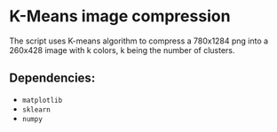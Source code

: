 # K-Means image compression

The script uses K-means algorithm to compress a 780x1284 png into a 260x428 image with k colors, k being the number of clusters.

## Dependencies:

- `matplotlib`
- `sklearn`
- `numpy`

